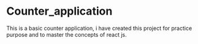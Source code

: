 # Counter_application
This is a basic counter application, i have created this project for practice purpose and to master the concepts of react js.
